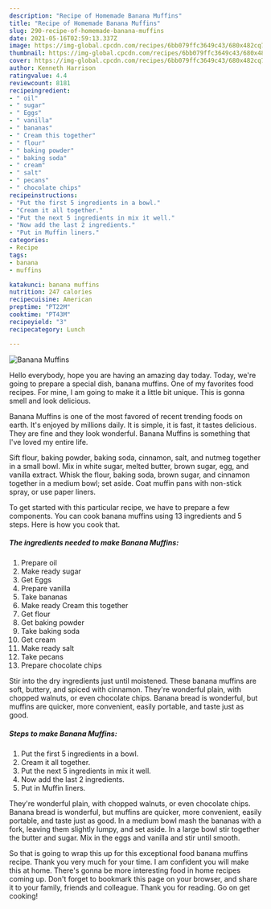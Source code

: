 ```yaml
---
description: "Recipe of Homemade Banana Muffins"
title: "Recipe of Homemade Banana Muffins"
slug: 290-recipe-of-homemade-banana-muffins
date: 2021-05-16T02:59:13.337Z
image: https://img-global.cpcdn.com/recipes/6bb079ffc3649c43/680x482cq70/banana-muffins-recipe-main-photo.jpg
thumbnail: https://img-global.cpcdn.com/recipes/6bb079ffc3649c43/680x482cq70/banana-muffins-recipe-main-photo.jpg
cover: https://img-global.cpcdn.com/recipes/6bb079ffc3649c43/680x482cq70/banana-muffins-recipe-main-photo.jpg
author: Kenneth Harrison
ratingvalue: 4.4
reviewcount: 8181
recipeingredient:
- " oil"
- " sugar"
- " Eggs"
- " vanilla"
- " bananas"
- " Cream this together"
- " flour"
- " baking powder"
- " baking soda"
- " cream"
- " salt"
- " pecans"
- " chocolate chips"
recipeinstructions:
- "Put the first 5 ingredients in a bowl."
- "Cream it all together."
- "Put the next 5 ingredients in mix it well."
- "Now add the last 2 ingredients."
- "Put in Muffin liners."
categories:
- Recipe
tags:
- banana
- muffins

katakunci: banana muffins 
nutrition: 247 calories
recipecuisine: American
preptime: "PT22M"
cooktime: "PT43M"
recipeyield: "3"
recipecategory: Lunch

---
```



![Banana Muffins](https://img-global.cpcdn.com/recipes/6bb079ffc3649c43/680x482cq70/banana-muffins-recipe-main-photo.jpg)

Hello everybody, hope you are having an amazing day today. Today, we're going to prepare a special dish, banana muffins. One of my favorites food recipes. For mine, I am going to make it a little bit unique. This is gonna smell and look delicious.

Banana Muffins is one of the most favored of recent trending foods on earth. It's enjoyed by millions daily. It is simple, it is fast, it tastes delicious. They are fine and they look wonderful. Banana Muffins is something that I've loved my entire life.

Sift flour, baking powder, baking soda, cinnamon, salt, and nutmeg together in a small bowl. Mix in white sugar, melted butter, brown sugar, egg, and vanilla extract. Whisk the flour, baking soda, brown sugar, and cinnamon together in a medium bowl; set aside. Coat muffin pans with non-stick spray, or use paper liners.


To get started with this particular recipe, we have to prepare a few components. You can cook banana muffins using 13 ingredients and 5 steps. Here is how you cook that.

<!--inarticleads1-->

##### The ingredients needed to make Banana Muffins:

1. Prepare  oil
1. Make ready  sugar
1. Get  Eggs
1. Prepare  vanilla
1. Take  bananas
1. Make ready  Cream this together
1. Get  flour
1. Get  baking powder
1. Take  baking soda
1. Get  cream
1. Make ready  salt
1. Take  pecans
1. Prepare  chocolate chips


Stir into the dry ingredients just until moistened. These banana muffins are soft, buttery, and spiced with cinnamon. They&#39;re wonderful plain, with chopped walnuts, or even chocolate chips. Banana bread is wonderful, but muffins are quicker, more convenient, easily portable, and taste just as good. 

<!--inarticleads2-->

##### Steps to make Banana Muffins:

1. Put the first 5 ingredients in a bowl.
1. Cream it all together.
1. Put the next 5 ingredients in mix it well.
1. Now add the last 2 ingredients.
1. Put in Muffin liners.


They&#39;re wonderful plain, with chopped walnuts, or even chocolate chips. Banana bread is wonderful, but muffins are quicker, more convenient, easily portable, and taste just as good. In a medium bowl mash the bananas with a fork, leaving them slightly lumpy, and set aside. In a large bowl stir together the butter and sugar. Mix in the eggs and vanilla and stir until smooth. 

So that is going to wrap this up for this exceptional food banana muffins recipe. Thank you very much for your time. I am confident you will make this at home. There's gonna be more interesting food in home recipes coming up. Don't forget to bookmark this page on your browser, and share it to your family, friends and colleague. Thank you for reading. Go on get cooking!
